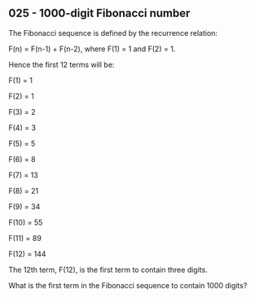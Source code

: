 025 - 1000-digit Fibonacci number
---------------------------------

The Fibonacci sequence is defined by the recurrence relation:

F(n) = F(n-1) + F(n-2), where F(1) = 1 and F(2) = 1.

Hence the first 12 terms will be:

F(1) = 1

F(2) = 1

F(3) = 2

F(4) = 3

F(5) = 5

F(6) = 8

F(7) = 13

F(8) = 21

F(9) = 34

F(10) = 55

F(11) = 89

F(12) = 144

The 12th term, F(12), is the first term to contain three digits.

What is the first term in the Fibonacci sequence to contain 1000 digits?

